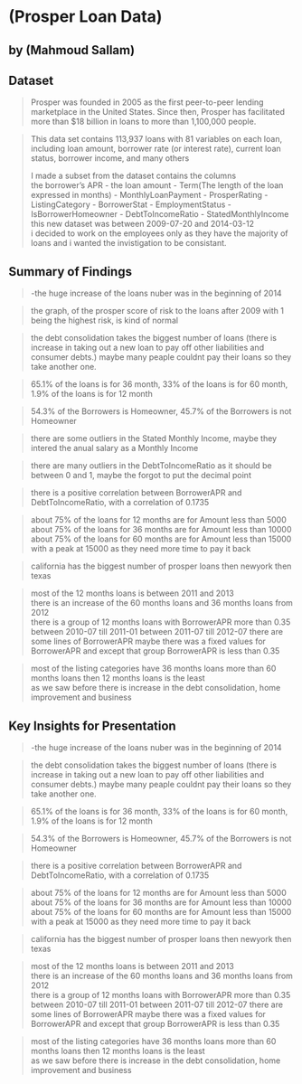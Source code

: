 # (Prosper Loan Data)
## by (Mahmoud Sallam)


## Dataset

> Prosper was founded in 2005 as the first peer-to-peer lending marketplace in the United States. Since then, Prosper has facilitated more than $18 billion in loans to more than 1,100,000 people.
 
> This data set contains 113,937 loans with 81 variables on each loan, including loan amount, borrower rate (or interest rate), current loan status, borrower income, and many others
>
>I made a subset from the dataset contains the columns  
the borrower’s APR - the loan amount - Term(The length of the loan expressed in months) - MonthlyLoanPayment - ProsperRating -  ListingCategory - BorrowerStat - EmploymentStatus - IsBorrowerHomeowner - DebtToIncomeRatio - StatedMonthlyIncome  
this new dataset was between 2009-07-20 and 2014-03-12   
i decided to work on the employees only as they have the majority of loans and i wanted the invistigation to be consistant.

## Summary of Findings

> -the huge increase of the loans nuber was in the beginning of 2014

>the graph, of the prosper score of risk to the loans after 2009 with 1 being the highest risk, is kind of normal  

>the debt consolidation takes the biggest number of loans (there is increase in taking out a new loan to pay off other liabilities and consumer debts.) maybe many peaple couldnt pay their loans so they take another one.

>65.1% of the loans is for 36 month, 33% of the loans is for 60 month, 1.9% of the loans is for 12 month

>54.3% of the Borrowers is Homeowner, 45.7% of the Borrowers is not Homeowner

>there are some outliers in the Stated Monthly Income, maybe they intered the anual salary as a Monthly Income

>there are many outliers in the DebtToIncomeRatio as it should be between 0 and 1, maybe the forgot to put the decimal point

>there is a positive correlation between BorrowerAPR and DebtToIncomeRatio, with a correlation of 0.1735

>about 75% of the loans for 12 months are for Amount less than 5000  
about 75% of the loans for 36 months are for Amount less than 10000  
about 75% of the loans for 60 months are for Amount less than 15000 with a peak at 15000 as they need more time to pay it back

>california has the biggest number of prosper loans then newyork then texas

>most of the 12 months loans is between 2011 and 2013  
there is an increase of the 60 months loans and 36 months loans from 2012  
there is a group of 12 months loans with BorrowerAPR more than 0.35 between 2010-07 till 2011-01 between 2011-07 till 2012-07 there are   some lines of BorrowerAPR maybe there was a fixed values for BorrowerAPR and except that group BorrowerAPR is less than 0.35

>most of the listing categories have 36 months loans more than 60 months loans then 12 months loans is the least  
as we saw before there is increase in the debt consolidation, home improvement and business

## Key Insights for Presentation

> -the huge increase of the loans nuber was in the beginning of 2014

>the debt consolidation takes the biggest number of loans (there is increase in taking out a new loan to pay off other liabilities and consumer debts.) maybe many peaple couldnt pay their loans so they take another one.

>65.1% of the loans is for 36 month, 33% of the loans is for 60 month, 1.9% of the loans is for 12 month

>54.3% of the Borrowers is Homeowner, 45.7% of the Borrowers is not Homeowner

>there is a positive correlation between BorrowerAPR and DebtToIncomeRatio, with a correlation of 0.1735

>about 75% of the loans for 12 months are for Amount less than 5000  
about 75% of the loans for 36 months are for Amount less than 10000  
about 75% of the loans for 60 months are for Amount less than 15000 with a peak at 15000 as they need more time to pay it back

>california has the biggest number of prosper loans then newyork then texas

>most of the 12 months loans is between 2011 and 2013  
there is an increase of the 60 months loans and 36 months loans from 2012  
there is a group of 12 months loans with BorrowerAPR more than 0.35 between 2010-07 till 2011-01 between 2011-07 till 2012-07 there are   some lines of BorrowerAPR maybe there was a fixed values for BorrowerAPR and except that group BorrowerAPR is less than 0.35

>most of the listing categories have 36 months loans more than 60 months loans then 12 months loans is the least  
as we saw before there is increase in the debt consolidation, home improvement and business
